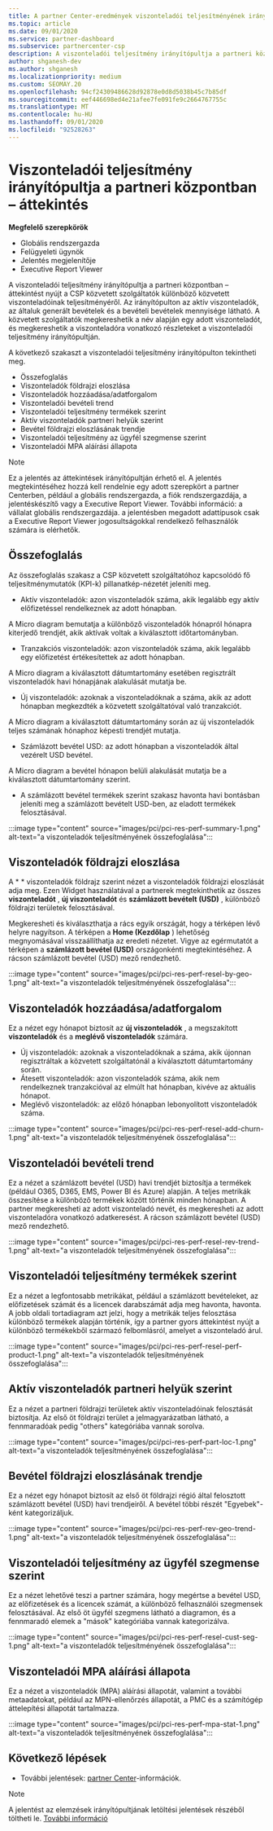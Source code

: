 ```yaml
---
title: A partner Center-eredmények viszonteladói teljesítményének irányítópultja
ms.topic: article
ms.date: 09/01/2020
ms.service: partner-dashboard
ms.subservice: partnercenter-csp
description: A viszonteladói teljesítmény irányítópultja a partneri központban – áttekintést nyújt a CSP közvetett szolgáltatók különböző közvetett viszonteladóinak teljesítményéről.
author: shganesh-dev
ms.author: shganesh
ms.localizationpriority: medium
ms.custom: SEOMAY.20
ms.openlocfilehash: 94cf24309486628d92878e0d8d5038b45c7b85df
ms.sourcegitcommit: eef446698ed4e21afee7fe091fe9c2664767755c
ms.translationtype: MT
ms.contentlocale: hu-HU
ms.lasthandoff: 09/01/2020
ms.locfileid: "92528263"
---
```

# <a name="reseller-performance-dashboard-in-partner-center-insights"></a>Viszonteladói teljesítmény irányítópultja a partneri központban – áttekintés

**Megfelelő szerepkörök**

- Globális rendszergazda
- Felügyeleti ügynök
- Jelentés megjelenítője
- Executive Report Viewer

A viszonteladói teljesítmény irányítópultja a partneri központban – áttekintést nyújt a CSP közvetett szolgáltatók különböző közvetett viszonteladóinak teljesítményéről. Az irányítópulton az aktív viszonteladók, az általuk generált bevételek és a bevételi bevételek mennyisége látható. A közvetett szolgáltatók megkereshetik a név alapján egy adott viszonteladót, és megkereshetik a viszonteladóra vonatkozó részleteket a viszonteladói teljesítmény irányítópultján.

A következő szakaszt a viszonteladói teljesítmény irányítópulton tekintheti meg.

- Összefoglalás
- Viszonteladók földrajzi eloszlása
- Viszonteladók hozzáadása/adatforgalom 
- Viszonteladói bevételi trend 
- Viszonteladói teljesítmény termékek szerint
- Aktív viszonteladók partneri helyük szerint
- Bevétel földrajzi eloszlásának trendje
- Viszonteladói teljesítmény az ügyfél szegmense szerint
- Viszonteladói MPA aláírási állapota

 > [!NOTE]
 > Ez a jelentés az áttekintések irányítópultján érhető el. A jelentés megtekintéséhez hozzá kell rendelnie egy adott szerepkört a partner Centerben, például a globális rendszergazda, a fiók rendszergazdája, a jelentéskészítő vagy a Executive Report Viewer. További információ: a vállalat globális rendszergazdája. a jelentésben megadott adattípusok csak a Executive Report Viewer jogosultságokkal rendelkező felhasználók számára is elérhetők.

## <a name="summary"></a>Összefoglalás

Az összefoglalás szakasz a CSP közvetett szolgáltatóhoz kapcsolódó fő teljesítménymutatók (KPI-k) pillanatkép-nézetét jeleníti meg.

- Aktív viszonteladók: azon viszonteladók száma, akik legalább egy aktív előfizetéssel rendelkeznek az adott hónapban.

A Micro diagram bemutatja a különböző viszonteladók hónapról hónapra kiterjedő trendjét, akik aktívak voltak a kiválasztott időtartományban.

- Tranzakciós viszonteladók: azon viszonteladók száma, akik legalább egy előfizetést értékesítettek az adott hónapban. 

A Micro diagram a kiválasztott dátumtartomány esetében regisztrált viszonteladók havi hónapjának alakulását mutatja be.

- Új viszonteladók: azoknak a viszonteladóknak a száma, akik az adott hónapban megkezdték a közvetett szolgáltatóval való tranzakciót. 

A Micro diagram a kiválasztott dátumtartomány során az új viszonteladók teljes számának hónaphoz képesti trendjét mutatja.

- Számlázott bevétel USD: az adott hónapban a viszonteladók által vezérelt USD bevétel. 

A Micro diagram a bevétel hónapon belüli alakulását mutatja be a kiválasztott dátumtartomány szerint.

- A számlázott bevétel termékek szerint szakasz havonta havi bontásban jeleníti meg a számlázott bevételt USD-ben, az eladott termékek felosztásával. 

:::image type="content" source="images/pci/pci-res-perf-summary-1.png" alt-text="a viszonteladók teljesítményének összefoglalása":::

## <a name="geographical-spread-of-resellers"></a>Viszonteladók földrajzi eloszlása

A * * viszonteladók földrajz szerint nézet a viszonteladók földrajzi eloszlását adja meg. Ezen Widget használatával a partnerek megtekinthetik az összes **viszonteladót** , **új viszonteladót** és **számlázott bevételt (USD)** , különböző földrajzi területek felosztásával.

Megkeresheti és kiválaszthatja a rács egyik országát, hogy a térképen lévő helyre nagyítson. A térképen a **Home (Kezdőlap** ) lehetőség megnyomásával visszaállíthatja az eredeti nézetet. Vigye az egérmutatót a térképen a **számlázott bevétel (USD)** országonkénti megtekintéséhez. A rácson számlázott bevétel (USD) mező rendezhető.

:::image type="content" source="images/pci/pci-res-perf-resel-by-geo-1.png" alt-text="a viszonteladók teljesítményének összefoglalása":::

## <a name="resellers-addchurns"></a>Viszonteladók hozzáadása/adatforgalom

Ez a nézet egy hónapot biztosít az **új viszonteladók** , a megszakított **viszonteladók** és a **meglévő viszonteladók** számára. 

- Új viszonteladók: azoknak a viszonteladóknak a száma, akik újonnan regisztráltak a közvetett szolgáltatónál a kiválasztott dátumtartomány során.
- Átesett viszonteladók: azon viszonteladók száma, akik nem rendelkeznek tranzakcióval az elmúlt hat hónapban, kivéve az aktuális hónapot.
- Meglévő viszonteladók: az előző hónapban lebonyolított viszonteladók száma.

:::image type="content" source="images/pci/pci-res-perf-resel-add-churn-1.png" alt-text="a viszonteladók teljesítményének összefoglalása":::

## <a name="resellers-revenue-trend"></a>Viszonteladói bevételi trend 

Ez a nézet a számlázott bevétel (USD) havi trendjét biztosítja a termékek (például O365, D365, EMS, Power BI és Azure) alapján. A teljes metrikák összesítése a különböző termékek között történik minden hónapban. A partner megkeresheti az adott viszonteladó nevét, és megkeresheti az adott viszonteladóra vonatkozó adatkeresést. A rácson számlázott bevétel (USD) mező rendezhető.

:::image type="content" source="images/pci/pci-res-perf-resel-rev-trend-1.png" alt-text="a viszonteladók teljesítményének összefoglalása":::

## <a name="reseller-performance-by-products"></a>Viszonteladói teljesítmény termékek szerint

Ez a nézet a legfontosabb metrikákat, például a számlázott bevételeket, az előfizetések számát és a licencek darabszámát adja meg havonta, havonta. A jobb oldali tortadiagram azt jelzi, hogy a metrikák teljes felosztása különböző termékek alapján történik, így a partner gyors áttekintést nyújt a különböző termékekből származó felbomlásról, amelyet a viszonteladó árul.

:::image type="content" source="images/pci/pci-res-perf-resel-perf-product-1.png" alt-text="a viszonteladók teljesítményének összefoglalása":::

## <a name="active-resellers-by-partner-locations"></a>Aktív viszonteladók partneri helyük szerint

Ez a nézet a partneri földrajzi területek aktív viszonteladóinak felosztását biztosítja. Az első öt földrajzi terület a jelmagyarázatban látható, a fennmaradóak pedig "others" kategóriába vannak sorolva.

:::image type="content" source="images/pci/pci-res-perf-part-loc-1.png" alt-text="a viszonteladók teljesítményének összefoglalása":::

## <a name="revenue-geo-distribution-trend"></a>Bevétel földrajzi eloszlásának trendje

Ez a nézet egy hónapot biztosít az első öt földrajzi régió által felosztott számlázott bevétel (USD) havi trendjeiről.  A bevétel többi részét "Egyebek"-ként kategorizáljuk.

:::image type="content" source="images/pci/pci-res-perf-rev-geo-trend-1.png" alt-text="a viszonteladók teljesítményének összefoglalása":::

## <a name="reseller-performance-by-customer-segment"></a>Viszonteladói teljesítmény az ügyfél szegmense szerint

Ez a nézet lehetővé teszi a partner számára, hogy megértse a bevétel USD, az előfizetések és a licencek számát, a különböző felhasználói szegmensek felosztásával. Az első öt ügyfél szegmens látható a diagramon, és a fennmaradó elemek a "mások" kategóriába vannak kategorizálva.

:::image type="content" source="images/pci/pci-res-perf-resel-cust-seg-1.png" alt-text="a viszonteladók teljesítményének összefoglalása":::

## <a name="reseller-mpa-signing-status"></a>Viszonteladói MPA aláírási állapota

Ez a nézet a viszonteladók (MPA) aláírási állapotát, valamint a további metaadatokat, például az MPN-ellenőrzés állapotát, a PMC és a számítógép áttelepítési állapotát tartalmazza.

:::image type="content" source="images/pci/pci-res-perf-mpa-stat-1.png" alt-text="a viszonteladók teljesítményének összefoglalása":::

## <a name="next-steps"></a>Következő lépések

- További jelentések: [partner Center](partner-center-insights.md)-információk.

>[!NOTE] 
> A jelentést az elemzések irányítópultjának letöltési jelentések részéből töltheti le. [További információ](pci-download-reports.md) 
